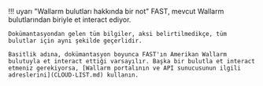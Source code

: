 !!! uyarı "Wallarm bulutları hakkında bir not"
    FAST, mevcut Wallarm bulutlarından biriyle et interact ediyor.
    
    Dokümantasyondan gelen tüm bilgiler, aksi belirtilmedikçe, tüm bulutlar için aynı şekilde geçerlidir.
    
    Basitlik adına, dokümantasyon boyunca FAST'ın Amerikan Wallarm bulutuyla et interact ettiği varsayılır. Başka bir bulutla et interact  etmeniz gerekiyorsa, [Wallarm portalının ve API sunucusunun ilgili adreslerini](CLOUD-LIST.md) kullanın.